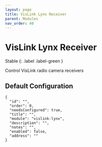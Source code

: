 ```yaml
---
layout: page
title: VisLink Lynx Receiver
parent: Modules
nav_order: 40
---
```


# VisLink Lynx Receiver

Stable
{: .label .label-green }

Control VisLink radio camera receivers

## Default Configuration

```
{
  "id": "",
  "order": 0,
  "needsConfigured": true,
  "title": "",
  "module": "vislink-lynx",
  "description": "",
  "notes": "",
  "enabled": false,
  "address": ""
}
```
